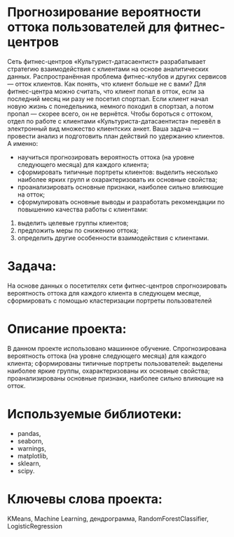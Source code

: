 # Прогнозирование вероятности оттока пользователей для фитнес-центров

Сеть фитнес-центров «Культурист-датасаентист» разрабатывает стратегию взаимодействия с клиентами на основе аналитических данных. 
Распространённая проблема фитнес-клубов и других сервисов — отток клиентов. Как понять, что клиент больше не с вами? Для фитнес-центра можно считать, что клиент попал в отток, если за последний месяц ни разу не посетил спортзал. Если клиент начал новую жизнь с понедельника, немного походил в спортзал, а потом пропал — скорее всего, он не вернётся. 
Чтобы бороться с оттоком, отдел по работе с клиентами «Культуриста-датасаентиста» перевёл в электронный вид множество клиентских анкет. Ваша задача — провести анализ и подготовить план действий по удержанию клиентов.  
А именно: 
* научиться прогнозировать вероятность оттока (на уровне следующего месяца) для каждого клиента;
* сформировать типичные портреты клиентов: выделить несколько наиболее ярких групп и охарактеризовать их основные свойства;
* проанализировать основные признаки, наиболее сильно влияющие на отток;
* сформулировать основные выводы и разработать рекомендации по повышению качества работы с клиентами:
1) выделить целевые группы клиентов;
2) предложить меры по снижению оттока;
3) определить другие особенности взаимодействия с клиентами.

# Задача:
На основе данных о посетителях сети фитнес-центров спрогнозировать вероятность оттока для каждого клиента в следующем месяце, сформировать с помощью кластеризации портреты пользователей

# Описание проекта:
В данном проекте использовано машинное обучение. Спрогнозирована вероятность оттока (на уровне следующего месяца) для каждого клиента; сформированы типичные портреты пользователей: выделены наиболее яркие группы, охарактеризованы их основные свойства; проанализированы основные признаки, наиболее сильно влияющие на отток.
# Используемые библиотеки:

* pandas,
* seaborn,
* warnings,
* matplotlib,
* sklearn,
* scipy.


# Ключевы слова проекта:
KMeans, Machine Learning, дендрограмма, RandomForestClassifier, LogisticRegression
